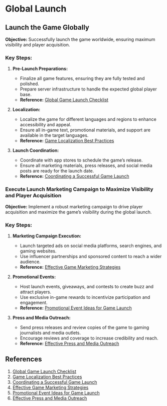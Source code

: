 # Global Launch

## Launch the Game Globally

**Objective:**
Successfully launch the game worldwide, ensuring maximum visibility and player acquisition.

### Key Steps:

1. **Pre-Launch Preparations:**
   - Finalize all game features, ensuring they are fully tested and polished.
   - Prepare server infrastructure to handle the expected global player base.
   - **Reference:** [Global Game Launch Checklist](https://www.applift.com/blog/global-launch-checklist)

2. **Localization:**
   - Localize the game for different languages and regions to enhance accessibility and appeal.
   - Ensure all in-game text, promotional materials, and support are available in the target languages.
   - **Reference:** [Game Localization Best Practices](https://www.gamasutra.com/view/news/287183/Game_localization_best_practices.php)

3. **Launch Coordination:**
   - Coordinate with app stores to schedule the game’s release.
   - Ensure all marketing materials, press releases, and social media posts are ready for the launch date.
   - **Reference:** [Coordinating a Successful Game Launch](https://www.gamedesigning.org/marketing/game-launch-strategy/)

### Execute Launch Marketing Campaign to Maximize Visibility and Player Acquisition

**Objective:**
Implement a robust marketing campaign to drive player acquisition and maximize the game’s visibility during the global launch.

### Key Steps:

1. **Marketing Campaign Execution:**
   - Launch targeted ads on social media platforms, search engines, and gaming websites.
   - Use influencer partnerships and sponsored content to reach a wider audience.
   - **Reference:** [Effective Game Marketing Strategies](https://blog.hootsuite.com/social-media-strategy-guide/)

2. **Promotional Events:**
   - Host launch events, giveaways, and contests to create buzz and attract players.
   - Use exclusive in-game rewards to incentivize participation and engagement.
   - **Reference:** [Promotional Event Ideas for Game Launch](https://www.socialmediatoday.com/news/5-types-of-community-events-to-engage-your-followers/548650/)

3. **Press and Media Outreach:**
   - Send press releases and review copies of the game to gaming journalists and media outlets.
   - Encourage reviews and coverage to increase credibility and reach.
   - **Reference:** [Effective Press and Media Outreach](https://blog.hubspot.com/marketing/how-to-do-public-relations-guide)

## References

1. [Global Game Launch Checklist](https://www.applift.com/blog/global-launch-checklist)
2. [Game Localization Best Practices](https://www.gamasutra.com/view/news/287183/Game_localization_best_practices.php)
3. [Coordinating a Successful Game Launch](https://www.gamedesigning.org/marketing/game-launch-strategy/)
4. [Effective Game Marketing Strategies](https://blog.hootsuite.com/social-media-strategy-guide/)
5. [Promotional Event Ideas for Game Launch](https://www.socialmediatoday.com/news/5-types-of-community-events-to-engage-your-followers/548650/)
6. [Effective Press and Media Outreach](https://blog.hubspot.com/marketing/how-to-do-public-relations-guide)
